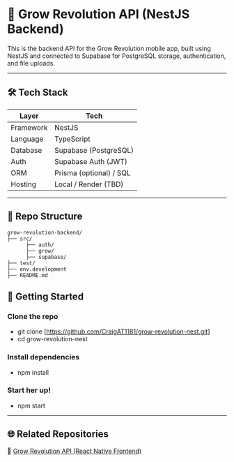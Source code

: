 # 🔧 Grow Revolution API (NestJS Backend)

This is the backend API for the Grow Revolution mobile app, built using NestJS and connected to Supabase for PostgreSQL storage, authentication, and file uploads.

---

## 🛠️ Tech Stack

| Layer       | Tech                          |
|-------------|-------------------------------|
| Framework   | NestJS                        |
| Language    | TypeScript                    |
| Database    | Supabase (PostgreSQL)         |
| Auth        | Supabase Auth (JWT)           |
| ORM         | Prisma (optional) / SQL       |
| Hosting     | Local / Render (TBD)          |

---

## 📂 Repo Structure

```
grow-revolution-backend/
├── src/          
      ├── auth/
      ├── grow/
      ├── supabase/
├── test/               
├── env.development
├── README.md     

```


## 🧪 Getting Started

### Clone the repo

- git clone [https://github.com/CraigAT1181/grow-revolution-nest.git]
- cd grow-revolution-nest

### Install dependencies

- npm install

### Start her up!

- npm start

---

## 🌐 Related Repositories

🔧 [Grow Revolution API (React Native Frontend)](https://github.com/CraigAT1181/grow-revolution-native.git)
